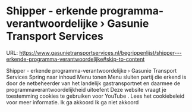 # Shipper - erkende programma-verantwoordelijke › Gasunie Transport Services

URL: https://www.gasunietransportservices.nl/begrippenlijst/shipper---erkende-programma-verantwoordelijke#skip-to-content

Shipper - erkende programma-verantwoordelijke › Gasunie Transport Services
Spring naar inhoud
Menu tonen
Menu sluiten
partij die erkend is door de
netbeheerder
van het
landelijk gastransportnet
en daarmee de programmaverantwoordelijkheid uitoefent
Deze website vraagt je toestemming cookies te gebruiken voor
YouTube
. Lees het
cookiebeleid
voor meer informatie.
Ik ga akkoord
Ik ga niet akkoord